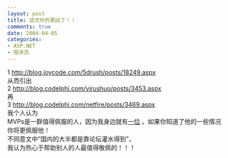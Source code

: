```yaml
---
layout: post
title: 这次吵的更凶了！！
comments: true
date: 2004-04-05
categories:
- ASP.NET
- 程序员
---
```


<p>1 <a href="http://blog.joycode.com/5drush/posts/18249.aspx">http://blog.joycode.com/5drush/posts/18249.aspx</a><br />从而引出<br />2 <a href="http://blog.codelphi.com/virushuo/posts/3453.aspx">http://blog.codelphi.com/virushuo/posts/3453.aspx</a><br />再<br />3 <a href="http://blog.codelphi.com/netfire/posts/3469.aspx">http://blog.codelphi.com/netfire/posts/3469.aspx</a><br />我个人认为<br />MVPs是一群值得佩服的人，因为我身边就有<a href="http://www.webdiyer.com">一位</a> 。如果你知道了他的一些情况你将更佩服他！<br />不同意文中“国内的大半都是靠论坛灌水得到”，<br />我认为热心于帮助别人的人最值得敬佩的！！！</p>				
